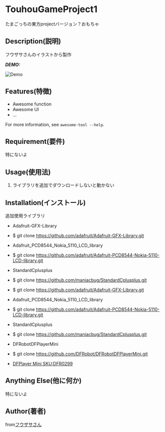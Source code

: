 # TouhouGameProject1

たまごっちの東方projectバージョン？おもちゃ

## Description(説明)

フウザサさんのイラストから製作

***DEMO:***

![Demo](https://image-url.gif)

## Features(特徴)

- Awesome function
- Awesome UI
- ...

For more information, see `awesome-tool --help`.

## Requirement(要件)

特にないよ

## Usage(使用法)

1. ライブラリを追加でダウンロードしないと動かない

## Installation(インストール)

追加使用ライブラリ
- Adafruit-GFX-Library
- $ git clone https://github.com/adafruit/Adafruit-GFX-Library.git

- Adafruit_PCD8544_Nokia_5110_LCD_library
- $ git clone https://github.com/adafruit/Adafruit-PCD8544-Nokia-5110-LCD-library.git

- StandardCplusplus
- $ git clone https://github.com/maniacbug/StandardCplusplus.git
- $ git clone https://github.com/adafruit/Adafruit-GFX-Library.git

- Adafruit_PCD8544_Nokia_5110_LCD_library
- $ git clone https://github.com/adafruit/Adafruit-PCD8544-Nokia-5110-LCD-library.git

- StandardCplusplus
- $ git clone https://github.com/maniacbug/StandardCplusplus.git

- DFRobotDFPlayerMini
- $ git clone https://github.com/DFRobot/DFRobotDFPlayerMini.git
- [DFPlayer Mini SKU:DFR0299](https://www.dfrobot.com/wiki/index.php/DFPlayer_Mini_SKU:DFR0299)

## Anything Else(他に何か)

特にないよ

## Author(著者)

from[フウザサさん](http://seiga.nicovideo.jp/seiga/im6459594)
